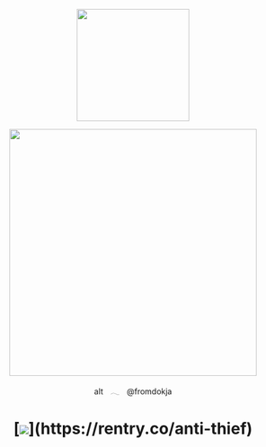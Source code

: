 <p align="center"><img src="https://i.imgur.com/0lzl9BO.png&=75" width="200">

    
<p align="center"><img src="https://files.catbox.moe/f6kgg8.png" width="440">
<p align="center"> altㅤ𓂃ㅤ@fromdokja


    
<h1 align="center"></[retros](https://retrospring.net/@goroplushie)>



[![](https://i.imgur.com/n8hmPmK.png&=75"width="80")](https://rentry.co/anti-thief) 



